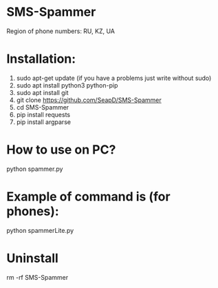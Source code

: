 # SMS-Spammer
Region of phone numbers: RU, KZ, UA

# Installation:
1. sudo apt-get update (if you have a problems just write without sudo)
2. sudo apt install python3 python-pip
3. sudo apt install git 
4. git clone https://github.com/SeapD/SMS-Spammer
5. cd SMS-Spammer
6. pip install requests
7. pip install argparse

# How to use on PC?
python spammer.py

# Example of command is (for phones): 
python spammerLite.py

# Uninstall
rm -rf SMS-Spammer
